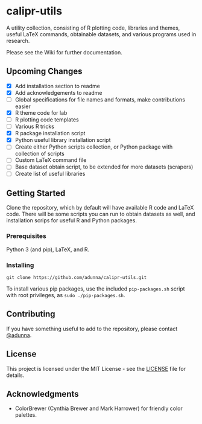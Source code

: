 # calipr-utils

A utility collection, consisting of R plotting code, libraries and themes, useful LaTeX commands, obtainable datasets, and various programs used in research.  

Please see the Wiki for further documentation.

## Upcoming Changes

- [x] Add installation section to readme
- [x] Add acknowledgements to readme
- [ ] Global specifications for file names and formats, make contributions easier
- [x] R theme code for lab
- [ ] R plotting code templates
- [ ] Various R tricks
- [x] R package installation script
- [x] Python useful library installation script
- [ ] Create either Python scripts collection, or Python package with collection of scripts
- [ ] Custom LaTeX command file
- [ ] Base dataset obtain script, to be extended for more datasets (scrapers)
- [ ] Create list of useful libraries

## Getting Started

Clone the repository, which by default will have available R code and LaTeX code. There will be some scripts you can run to obtain datasets as well, and installation scrips for useful R and Python packages.

### Prerequisites

Python 3 (and pip), LaTeX, and R.

### Installing

`git clone https://github.com/adunna/calipr-utils.git`

To install various pip packages, use the included `pip-packages.sh` script with root privileges, as `sudo ./pip-packages.sh`.

## Contributing

If you have something useful to add to the repository, please contact [@adunna](https://github.com/adunna/).

## License

This project is licensed under the MIT License - see the [LICENSE](LICENSE) file for details.

## Acknowledgments

 - ColorBrewer (Cynthia Brewer and Mark Harrower) for friendly color palettes.
